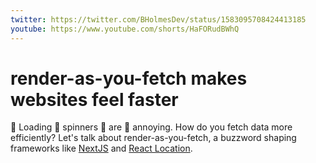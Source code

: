 ```yaml
---
twitter: https://twitter.com/BHolmesDev/status/1583095708424413185
youtube: https://www.youtube.com/shorts/HaFORudBWhQ
---
```


# render-as-you-fetch makes websites feel faster

🔁 Loading 🔁 spinners 🔁 are 🔁 annoying. How do you fetch data more efficiently? Let's talk about render-as-you-fetch, a buzzword shaping frameworks like [NextJS](https://nextjs.org/blog/layouts-rfc) and [React Location](https://react-location.tanstack.com/).
